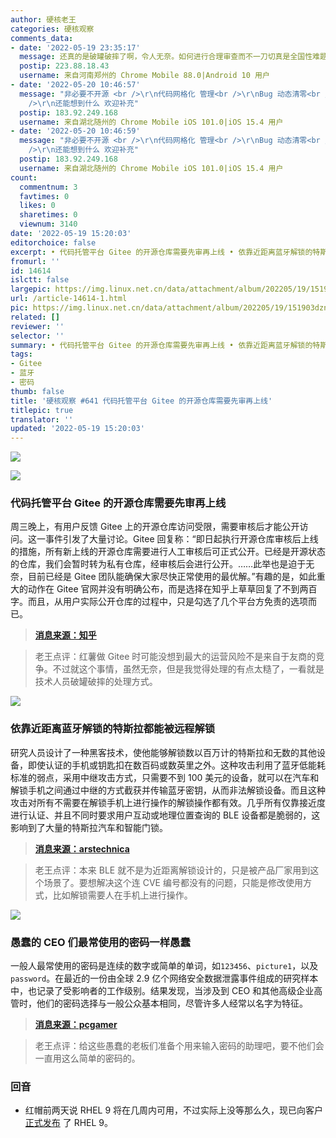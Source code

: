 ```yaml
---
author: 硬核老王
categories: 硬核观察
comments_data:
- date: '2022-05-19 23:35:17'
  message: 还真的是破罐破摔了啊，令人无奈。如何进行合理审查而不一刀切真是全国性难题。
  postip: 223.88.18.43
  username: 来自河南郑州的 Chrome Mobile 88.0|Android 10 用户
- date: '2022-05-20 10:46:57'
  message: "非必要不开源 <br />\r\n代码网格化 管理<br />\r\nBug 动态清零<br />\r\n社会面 BUG 清零<br />\r\n<br
    />\r\n还能想到什么 欢迎补充"
  postip: 183.92.249.168
  username: 来自湖北随州的 Chrome Mobile iOS 101.0|iOS 15.4 用户
- date: '2022-05-20 10:46:59'
  message: "非必要不开源 <br />\r\n代码网格化 管理<br />\r\nBug 动态清零<br />\r\n社会面 BUG 清零<br />\r\n<br
    />\r\n还能想到什么 欢迎补充"
  postip: 183.92.249.168
  username: 来自湖北随州的 Chrome Mobile iOS 101.0|iOS 15.4 用户
count:
  commentnum: 3
  favtimes: 0
  likes: 0
  sharetimes: 0
  viewnum: 3140
date: '2022-05-19 15:20:03'
editorchoice: false
excerpt: • 代码托管平台 Gitee 的开源仓库需要先审再上线 • 依靠近距离蓝牙解锁的特斯拉都能被远程解锁 • 愚蠢的 CEO 们最常使用的密码一样愚蠢
fromurl: ''
id: 14614
islctt: false
largepic: https://img.linux.net.cn/data/attachment/album/202205/19/151903dznrzpi97be9ivn9.jpg
url: /article-14614-1.html
pic: https://img.linux.net.cn/data/attachment/album/202205/19/151903dznrzpi97be9ivn9.jpg.thumb.jpg
related: []
reviewer: ''
selector: ''
summary: • 代码托管平台 Gitee 的开源仓库需要先审再上线 • 依靠近距离蓝牙解锁的特斯拉都能被远程解锁 • 愚蠢的 CEO 们最常使用的密码一样愚蠢
tags:
- Gitee
- 蓝牙
- 密码
thumb: false
title: '硬核观察 #641 代码托管平台 Gitee 的开源仓库需要先审再上线'
titlepic: true
translator: ''
updated: '2022-05-19 15:20:03'
---
```


![](/data/attachment/album/202205/19/151903dznrzpi97be9ivn9.jpg)


![](/data/attachment/album/202205/19/151913aeu5z5ww1w1lw21w.jpg)


### 代码托管平台 Gitee 的开源仓库需要先审再上线


周三晚上，有用户反馈 Gitee 上的开源仓库访问受限，需要审核后才能公开访问。这一事件引发了大量讨论。Gitee 回复称：“即日起执行开源仓库审核后上线的措施，所有新上线的开源仓库需要进行人工审核后可正式公开。已经是开源状态的仓库，我们会暂时转为私有仓库，经审核后会进行公开。……此举也是迫于无奈，目前已经是 Gitee 团队能确保大家尽快正常使用的最优解。”有趣的是，如此重大的动作在 Gitee 官网并没有明确公布，而是选择在知乎上草草回复了不到两百字。而且，从用户实际公开仓库的过程中，只是勾选了几个平台方免责的选项而已。



> 
> **[消息来源：知乎](https://www.zhihu.com/question/533388365/answer/2491172345)**
> 
> 
> 



> 
> 老王点评：红薯做 Gitee 时可能没想到最大的运营风险不是来自于友商的竞争。不过就这个事情，虽然无奈，但是我觉得处理的有点太糙了，一看就是技术人员破罐破摔的处理方式。
> 
> 
> 


![](/data/attachment/album/202205/19/151924uuzl0kh0rrhh03kh.jpg)


### 依靠近距离蓝牙解锁的特斯拉都能被远程解锁


研究人员设计了一种黑客技术，使他能够解锁数以百万计的特斯拉和无数的其他设备，即使认证的手机或钥匙扣在数百码或数英里之外。这种攻击利用了蓝牙低能耗标准的弱点，采用中继攻击方式，只需要不到 100 美元的设备，就可以在汽车和解锁手机之间通过中继的方式截获并传输蓝牙密钥，从而非法解锁设备。而且这种攻击对所有不需要在解锁手机上进行操作的解锁操作都有效。几乎所有仅靠接近度进行认证、并且不同时要求用户互动或地理位置查询的 BLE 设备都是脆弱的，这影响到了大量的特斯拉汽车和智能门锁。



> 
> **[消息来源：arstechnica](https://arstechnica.com/information-technology/2022/05/new-bluetooth-hack-can-unlock-your-tesla-and-all-kinds-of-other-devices/)**
> 
> 
> 



> 
> 老王点评：本来 BLE 就不是为近距离解锁设计的，只是被产品厂家用到这个场景了。要想解决这个连 CVE 编号都没有的问题，只能是修改使用方式，比如解锁需要人在手机上进行操作。
> 
> 
> 


![](/data/attachment/album/202205/19/151940xopk2sa1j9wnusdl.jpg)


### 愚蠢的 CEO 们最常使用的密码一样愚蠢


一般人最常使用的密码是连续的数字或简单的单词，如`123456`、`picture1`，以及 `password`。在最近的一份由全球 2.9 亿个网络安全数据泄露事件组成的研究样本中，也记录了受影响者的工作级别。结果发现，当涉及到 CEO 和其他高级企业高管时，他们的密码选择与一般公众基本相同，尽管许多人经常以名字为特征。



> 
> **[消息来源：pcgamer](https://www.pcgamer.com/the-passwords-most-used-by-ceos-are-startlingly-dumb/)**
> 
> 
> 



> 
> 老王点评：给这些愚蠢的老板们准备个用来输入密码的助理吧，要不他们会一直用这么简单的密码的。
> 
> 
> 


### 回音


* 红帽前两天说 RHEL 9 将在几周内可用，不过实际上没等那么久，现已向客户 [正式发布](https://access.redhat.com/announcements/6958409) 了 RHEL 9。